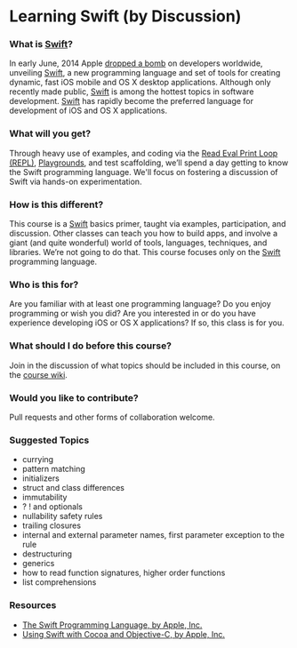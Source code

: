 # Learning Swift (by Discussion)

### What is [Swift][swift]?
In early June, 2014 Apple [dropped a bomb][announcement] on developers worldwide, unveiling [Swift][swift], a new programming language and set of tools for creating dynamic, fast iOS mobile and OS X desktop applications. Although only recently made public, [Swift][swift] is among the hottest topics in software development. [Swift][swift] has rapidly become the preferred language for development of iOS and OS X applications.

### What will you get?
Through heavy use of examples, and coding via the [Read Eval Print Loop (REPL)][repl], [Playgrounds][playgrounds-drawing], and test scaffolding, we’ll spend a day getting to know the Swift programming language. We'll focus on fostering a discussion of Swift via hands-on experimentation.

### How is this different?
This course is a [Swift][swift] basics primer, taught via examples, participation, and discussion. Other classes can teach you how to build apps, and involve a giant (and quite wonderful) world of tools, languages, techniques, and libraries. We’re not going to do that. This course focuses only on the [Swift][swift] programming language.

### Who is this for?
Are you familiar with at least one programming language? Do you enjoy programming or wish you did? Are you interested in or do you have experience developing iOS or OS X applications? If so, this class is for you.

### What should I do before this course?
Join in the discussion of what topics should be included in this course, on the [course wiki][wiki].

### Would you like to contribute?
Pull requests and other forms of collaboration welcome.

### Suggested Topics
- currying
- pattern matching
- initializers
- struct and class differences
- immutability
- ? ! and optionals
- nullability safety rules
- trailing closures
- internal and external parameter names, first parameter exception to the rule
- destructuring
- generics
- how to read function signatures, higher order functions
- list comprehensions

### Resources
- [The Swift Programming Language, by Apple, Inc.][swift ref]
- [Using Swift with Cocoa and Objective-C, by Apple, Inc.][swift cocoa objc ref]

[swift]: https://developer.apple.com/swift/ "A new programming language for iOS and OS X."
[announcement]: http://www.theverge.com/2014/6/2/5772992/apple-has-a-new-programming-language-called-swift-and-it-totally-rules
[playgrounds-drawing]: https://www.youtube.com/watch?v=F9T551Y0mYo
[repl]: http://alblue.bandlem.com/2014/09/swift-introduction-to-the-repl.html
[wiki]: https://github.com/PasDeChocolat/LearningSwift
[swift ref]: https://itunes.apple.com/us/book/swift-programming-language/id881256329?mt=11
[swift cocoa objc ref]: https://itunes.apple.com/us/book/using-swift-cocoa-objective/id888894773?mt=11
